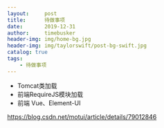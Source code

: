 ```yaml
---
layout:     post
title:      待做事项
date:       2019-12-31
author:     timebusker
header-img: img/home-bg.jpg
header-img: img/taylorswift/post-bg-swift.jpg
catalog: true
tags:
    - 待做事项
---  
```


- Tomcat类加载
- 前端RequireJS模块加载
- 前端 Vue、Element-UI


https://blog.csdn.net/motui/article/details/79012846

